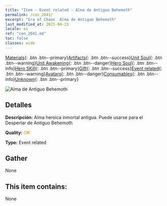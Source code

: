 ```yaml
---
title: "Item - Event related - Alma de Antiguo Behemoth"
permalink: /con_2041/
excerpt: "Era of Chaos  Alma de Antiguo Behemoth"
last_modified_at: 2021-04-23
locale: es
ref: "con_2041.md"
toc: false
classes: wide
---
```

 [Materials](/ItemsES/){: .btn .btn--primary}[Artifacts](/ItemsES/Artifacts/){: .btn .btn--success}[Unit Soul](/ItemsES/UnitSoul/){: .btn .btn--warning}[Unit Awakening](/ItemsES/UnitAwakening/){: .btn .btn--danger}[Hero Soul](/ItemsES/HeroSoul/){: .btn .btn--info}[Hero SKill](/ItemsES/HeroSkill/){: .btn .btn--primary}[Gift](/ItemsES/Gift/){: .btn .btn--success}[Event related](/ItemsES/Events/){: .btn .btn--warning}[Avatars](/ItemsES/Avatars/){: .btn .btn--danger}[Consumables](/ItemsES/Consumables/){: .btn .btn--info}[Unknown](/ItemsES/Unknown/){: .btn .btn--primary}

 ![Alma de Antiguo Behemoth](/images/t/juexing_407.png)

## Detalles
 **Descripción:** Alma heroica inmortal antigua. Puede usarse para el Despertar de Antiguo Behemoth

 **Quality:** <span style="color: #FF8C00">OK</span>

 **Type:** Event related

## Gather

  None

## This item contains:

  None

